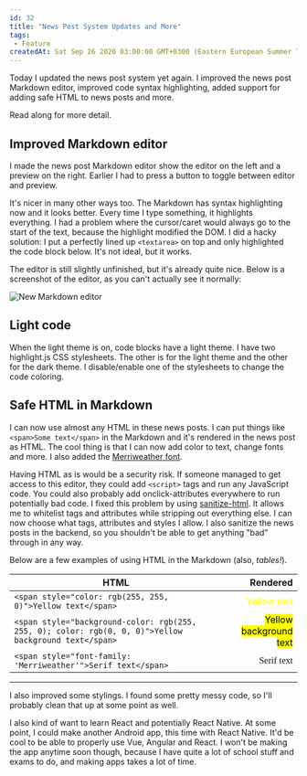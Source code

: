```yaml
---
id: 32
title: "News Post System Updates and More"
tags:
 - Feature
createdAt: Sat Sep 26 2020 03:00:00 GMT+0300 (Eastern European Summer Time)
---
```


Today I updated the news post system yet again. I improved the news post Markdown editor, improved code syntax highlighting, added support for adding safe HTML to news posts and more.

Read along for more detail.

## Improved Markdown editor

I made the news post Markdown editor show the editor on the left and a preview on the right. Earlier I had to press a button to toggle between editor and preview.

It's nicer in many other ways too. The Markdown has syntax highlighting now and it looks better. Every time I type something, it highlights everything. I had a problem where the cursor/caret would always go to the start of the text, because the highlight modified the DOM. I did a hacky solution: I put a perfectly lined up `<textarea>` on top and only highlighted the code block below. It's not ideal, but it works.

The editor is still slightly unfinished, but it's already quite nice. Below is a screenshot of the editor, as you can't actually see it normally:

![New Markdown editor](/img/screenshots/new_markdown_editor.jpg)

## Light code

When the light theme is on, code blocks have a light theme.
I have two highlight.js CSS stylesheets. The other is for the light theme and the other for the dark theme. I disable/enable one of the stylesheets to change the code coloring.

## Safe HTML in Markdown

I can now use almost any HTML in these news posts. I can put things like `<span>Some text</span>` in the Markdown and it's rendered in the news post as HTML.
The cool thing is that I can now add color to text, change fonts and more. I also added the [Merriweather font](https://fonts.google.com/specimen/Merriweather).

Having HTML as is would be a security risk. If someone managed to get access to this editor, they could add `<script>` tags and run any JavaScript code. You could also probably add onclick-attributes everywhere to run potentially bad code.
I fixed this problem by using [sanitize-html](https://www.npmjs.com/package/sanitize-html). It allows me to whitelist tags and attributes while stripping out everything else. I can now choose what tags, attributes and styles I allow. I also sanitize the news posts in the backend, so you shouldn't be able to get anything "bad" through in any way.

Below are a few examples of using HTML in the Markdown (also, *tables!*).

| **HTML**                                                                                              |                                                                                        **Rendered** |
| ----------------------------------------------------------------------------------------------------- | --------------------------------------------------------------------------------------------------: |
| `<span style="color: rgb(255, 255, 0)">Yellow text</span>`                                            |                                            <span style="color: rgb(255, 255, 0)">Yellow text</span> |
| `<span style="background-color: rgb(255, 255, 0); color: rgb(0, 0, 0)">Yellow background text</span>` | <span style="background-color: rgb(255, 255, 0); color: rgb(0, 0, 0)">Yellow background text</span> |
| `<span style="font-family: 'Merriweather'">Serif text</span>`                                         |                                         <span style="font-family: 'Merriweather'">Serif text</span> |

---

I also improved some stylings. I found some pretty messy code, so I'll probably clean that up at some point as well.

I also kind of want to learn React and potentially React Native. At some point, I could make another Android app, this time with React Native. It'd be cool to be able to properly use Vue, Angular and React. I won't be making the app anytime soon though, because I have quite a lot of school stuff and exams to do, and making apps takes a lot of time.